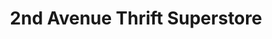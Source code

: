 ---
title: "2nd Avenue Thrift Superstore"
url: /philadelphia/2nd-avenue-thrift-superstore/
shop: charity
---